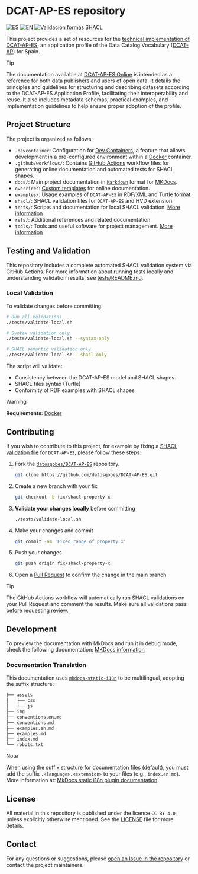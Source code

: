 # DCAT-AP-ES repository
[![ES](https://img.shields.io/badge/lang-ES-yellow.svg)](README.md) [![EN](https://img.shields.io/badge/lang-EN-blue.svg)](README.en.md) [![Validación formas SHACL](https://github.com/datosgobes/DCAT-AP-ES/actions/workflows/validate-shacl.yml/badge.svg)](https://github.com/datosgobes/DCAT-AP-ES/actions/workflows/validate-shacl.yml)

This project provides a set of resources for the [technical implementation of DCAT-AP-ES](https://datos.gob.es/es/documentacion/etiquetas/normativas-3836), an application profile of the Data Catalog Vocabulary ([DCAT-AP](https://datos.gob.es/es/documentacion/dcat-ap-perfil-de-aplicacion-de-dcat-para-portales-open-data-europeos)) for Spain.

> [!TIP]
> The documentation available at [DCAT-AP-ES Online](https://datosgobes.github.io/DCAT-AP-ES/) is intended as a reference for both data publishers and users of open data. It details the principles and guidelines for structuring and describing datasets according to the DCAT-AP-ES Application Profile, facilitating their interoperability and reuse. It also includes metadata schemas, practical examples, and implementation guidelines to help ensure proper adoption of the profile.

## Project Structure

The project is organized as follows:

- `.devcontainer`: Configuration for [Dev Containers](https://containers.dev/implementors/spec/), a feature that allows development in a pre-configured environment within a [Docker](https://docs.docker.com/) container.
- `.github/workflows/`: Contains [GitHub Actions](https://docs.github.com/en/actions) workflow files for generating online documentation and automated tests for SHACL shapes.
- `docs/`: Main project documentation in [`Markdown`](https://daringfireball.net/projects/markdown/syntax) format for [MKDocs](https://www.mkdocs.org/getting-started/).
- `overrides`: [Custom templates](https://squidfunk.github.io/mkdocs-material/customization/) for online documentation.
- `examples/`: Usage examples of `DCAT-AP-ES` in RDF/XML and Turtle format.
- `shacl/`: SHACL validation files for `DCAT-AP-ES` and HVD extension.
- `tests/`: Scripts and documentation for local SHACL validation. [More information](./tests/README.md)
- `refs/`: Additional references and related documentation.
- `tools/`: Tools and useful software for project management. [More information](#additional-repository-tools)

## Testing and Validation

This repository includes a complete automated SHACL validation system via GitHub Actions. For more information about running tests locally and understanding validation results, see [tests/README.md](./tests/README.md).

### Local Validation

To validate changes before committing:

```bash
# Run all validations
./tests/validate-local.sh

# Syntax validation only
./tests/validate-local.sh --syntax-only

# SHACL semantic validation only
./tests/validate-local.sh --shacl-only
```

The script will validate:
- Consistency between the DCAT-AP-ES model and SHACL shapes.
- SHACL files syntax (Turtle)
- Conformity of RDF examples with SHACL shapes

> [!WARNING]
> **Requirements**: [Docker](https://docs.docker.com/get-started/get-docker/)

## Contributing

If you wish to contribute to this project, for example by fixing a [SHACL validation file](https://datos.gob.es/es/blog/shacl-un-lenguaje-para-validar-grafos-rdf) for `DCAT-AP-ES`, please follow these steps:

1. Fork the [`datosgobes/DCAT-AP-ES`](https://github.com/datosgobes/DCAT-AP-ES) repository.

    ```sh
    git clone https://github.com/datosgobes/DCAT-AP-ES.git
    ```

2. Create a new branch with your fix

    ```sh
    git checkout -b fix/shacl-property-x
    ```

3. **Validate your changes locally** before committing

    ```sh
    ./tests/validate-local.sh
    ```

4. Make your changes and commit

    ```sh
    git commit -am 'Fixed range of property x'
    ```

5. Push your changes

    ```sh
    git push origin fix/shacl-property-x
    ```

6. Open a [Pull Request](https://github.com/datosgobes/DCAT-AP-ES/pulls) to confirm the change in the main branch.

> [!TIP]
> The GitHub Actions workflow will automatically run SHACL validations on your Pull Request and comment the results. Make sure all validations pass before requesting review.

## Development

To preview the documentation with MkDocs and run it in debug mode, check the following documentation: [MKDocs information](./refs/dev/mkdocs.md)

### Documentation Translation

This documentation uses [`mkdocs-static-i18n`](https://ultrabug.github.io/mkdocs-static-i18n/) to be multilingual, adopting the suffix structure:

```bash
├── assets
│   ├── css
│   └── js
├── img
├── conventions.en.md
├── conventions.md
├── examples.en.md
├── examples.md
├── index.md
└── robots.txt
```

> [!NOTE]  
> When using the suffix structure for documentation files (default), you must add the suffix `.<language>.<extension>` to your files (e.g., `index.en.md`).  
> More information at: [MkDocs static i18n plugin documentation](https://ultrabug.github.io/mkdocs-static-i18n/getting-started/quick-start/)

## License

All material in this repository is published under the licence `CC-BY 4.0`, unless explicitly otherwise mentioned. See the [LICENSE](./LICENSE) file for more details.

## Contact

For any questions or suggestions, please [open an Issue in the repository](https://github.com/datosgobes/DCAT-AP-ES/issues) or contact the project maintainers.
